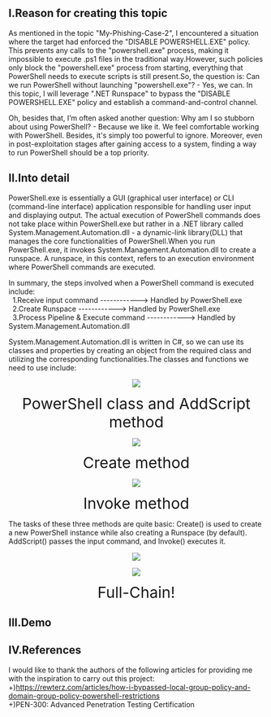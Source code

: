 ## I.Reason for creating this topic  
As mentioned in the topic "My-Phishing-Case-2", I encountered a situation where the target had enforced the "DISABLE POWERSHELL.EXE" policy. This prevents any calls to the "powershell.exe" process, making it impossible to execute .ps1 files in the traditional way.However, such policies only block the "powershell.exe" process from starting, everything that PowerShell needs to execute scripts is still present.So, the question is: Can we run PowerShell without launching "powershell.exe"? - Yes, we can. In this topic, I will leverage ".NET Runspace" to bypass the "DISABLE POWERSHELL.EXE" policy and establish a command-and-control channel.  

Oh, besides that, I’m often asked another question: Why am I so stubborn about using PowerShell? - Because we like it. We feel comfortable working with PowerShell. Besides, it's simply too powerful to ignore. Moreover, even in post-exploitation stages after gaining access to a system, finding a way to run PowerShell should be a top priority.  

## II.Into detail  
PowerShell.exe is essentially a GUI (graphical user interface) or CLI (command-line interface) application responsible for handling user input and displaying output. The actual execution of PowerShell commands does not take place within PowerShell.exe but rather in a .NET library called System.Management.Automation.dll - a dynamic-link library(DLL) that manages the core functionalities of PowerShell.When you run PowerShell.exe, it invokes System.Management.Automation.dll to create a runspace. A runspace, in this context, refers to an execution environment where PowerShell commands are executed.  

In summary, the steps involved when a PowerShell command is executed include:  
&nbsp;&nbsp;1.Receive input command ------------> Handled by PowerShell.exe  
&nbsp;&nbsp;2.Create Runspace ------------> Handled by PowerShell.exe  
&nbsp;&nbsp;3.Process Pipeline & Execute command ------------> Handled by System.Management.Automation.dll  

System.Management.Automation.dll is written in C#, so we can use its classes and properties by creating an object from the required class and utilizing the corresponding functionalities.The classes and functions we need to use include:  
<p align="center">
  <img src="https://github.com/user-attachments/assets/b78370d7-3552-4efb-b6a2-c82fa23416fd">
</p>
<p align="center"> 
<span style="font-size:30px;">PowerShell class and AddScript method</span>
</p>  
<p align="center">
  <img src="https://github.com/user-attachments/assets/5fdbfb67-e9f1-4f71-a318-e38e4334ab2f">
</p>
<p align="center"> 
<span style="font-size:30px;">Create method</span>
</p>  
<p align="center">
  <img src="https://github.com/user-attachments/assets/c524d72b-d6e4-45ed-b02d-3976db7f8d9e">
</p>
<p align="center"> 
<span style="font-size:30px;">Invoke method</span>
</p>  

The tasks of these three methods are quite basic: Create() is used to create a new PowerShell instance while also creating a Runspace (by default). AddScript() passes the input command, and Invoke() executes it.  
<p align="center">
  <img src="https://github.com/user-attachments/assets/0678d083-7ee7-4a48-8edc-58de9a7ba63c">
</p>

<p align="center">
  <img src="https://github.com/user-attachments/assets/5ffeb23e-5e1b-41ba-8a09-935af73f97cf">
</p>

<p align="center"> 
<span style="font-size:30px;">Full-Chain!</span>
</p>  

## III.Demo  

## IV.References  
I would like to thank the authors of the following articles for providing me with the inspiration to carry out this project:  
+)https://rewterz.com/articles/how-i-bypassed-local-group-policy-and-domain-group-policy-powershell-restrictions  
+)PEN-300: Advanced Penetration Testing Certification  



